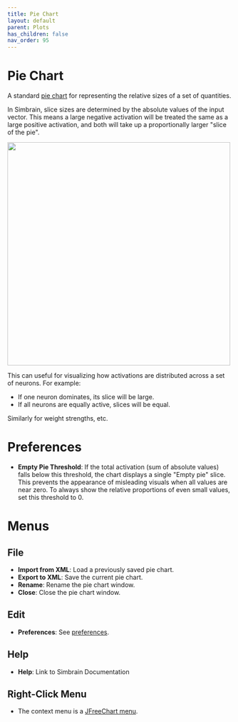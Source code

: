 ```yaml
---
title: Pie Chart
layout: default
parent: Plots
has_children: false
nav_order: 95
---
```


# Pie Chart

A standard [pie chart](https://en.wikipedia.org/wiki/Pie_chart) for representing the relative sizes of a set of quantities.

In Simbrain, slice sizes are determined by the absolute values of the input vector. This means a large negative activation will be treated the same as a large positive activation, and both will take up a proportionally larger "slice of the pie".

<img src="../../assets/images/pieChart.png" style="width:500px;"/> <br />


This can useful for visualizing how activations are distributed across a set of neurons. For example:
- If one neuron dominates, its slice will be large.
- If all neurons are equally active, slices will be equal.

Similarly for weight strengths, etc. 


# Preferences

- **Empty Pie Threshold**: If the total activation (sum of absolute values) falls below this threshold, the chart displays a single "Empty pie" slice. This prevents the appearance of misleading visuals when all values are near zero. To always show the relative proportions of even small values, set this threshold to 0.

# Menus

## File

- **Import from XML**: Load a previously saved pie chart.
- **Export to XML**: Save the current pie chart.
- **Rename**: Rename the pie chart window.
- **Close**: Close the pie chart window.

## Edit

- **Preferences**: See [preferences](#preferences).

## Help

- **Help**: Link to Simbrain Documentation

## Right-Click Menu

- The context menu is a [JFreeChart menu](./#jfreechart-right-click-menu).